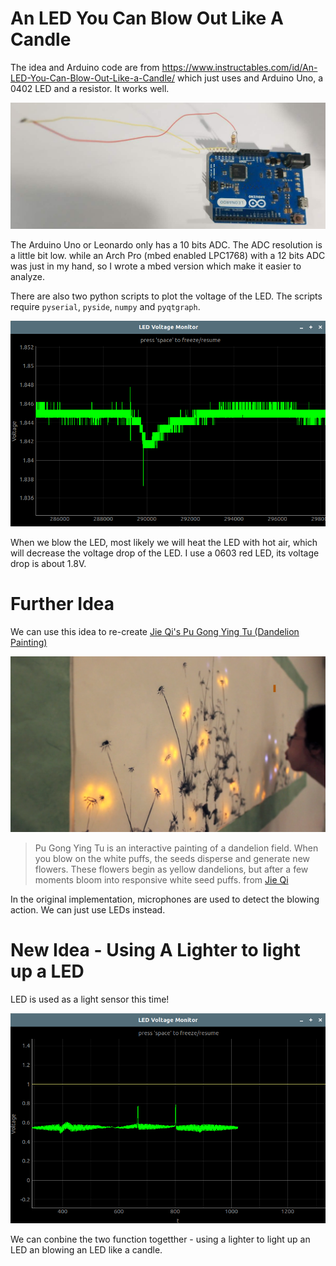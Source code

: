 # An LED You Can Blow Out Like A Candle

The idea and Arduino code are from https://www.instructables.com/id/An-LED-You-Can-Blow-Out-Like-a-Candle/
which just uses and Arduino Uno, a 0402 LED and a resistor. It works well.

![](img/led_like_a_candle.jpg)

The Arduino Uno or Leonardo only has a 10 bits ADC. The ADC resolution is a little bit low. while an Arch Pro (mbed enabled LPC1768) with a 12 bits ADC was just in my hand, so I wrote a mbed version which make it easier to analyze.

There are also two python scripts to plot the voltage of the LED. The scripts require `pyserial`, `pyside`, `numpy` and `pyqtgraph`.

![](img/voltage_changes.png)

When we blow the LED, most likely we will heat the LED with hot air, which will decrease the voltage drop of the LED. I use a 0603 red LED, its voltage drop is about 1.8V.

# Further Idea
We can use this idea to re-create [Jie Qi's Pu Gong Ying Tu (Dandelion Painting)](http://technolojie.com/pu-gong-ying-tu-dandelion-painting/)

![](img/pugongyingtu.jpg)

>Pu Gong Ying Tu is an interactive painting of a dandelion field. When you blow on the white puffs, the seeds disperse and generate new flowers. These flowers begin as yellow dandelions, but after a few moments bloom into responsive white seed puffs. 
from [Jie Qi](http://technolojie.com/pu-gong-ying-tu-dandelion-painting/)

In the original implementation, microphones are used to detect the blowing action. We can just use LEDs instead.



# New Idea - Using A Lighter to light up a LED

LED is used as a light sensor this time!

![](img/voltage_changes_when_using_lighter_to_light_up_led.png)

We can conbine the two function togetther - using a lighter to light up an LED an blowing an LED like a candle.
